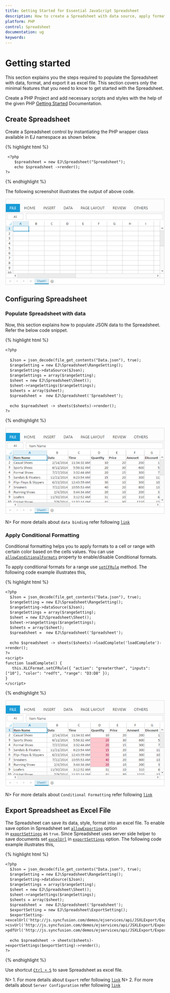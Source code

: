 ```yaml
---
title: Getting Started for Essential JavaScript Spreadsheet
description: How to create a Spreadsheet with data source, apply format and export it as excel file.
platform: PHP
control: Spreadsheet
documentation: ug
keywords: 
---
```

# Getting started

This section explains you the steps required to populate the Spreadsheet with data, format, and export it as excel file. This section covers only the minimal features that you need to know to get started with the Spreadsheet.

Create a PHP Project and add necessary scripts and styles with the help of the given PHP [Getting Started](https://help.syncfusion.com/php/getting-started) Documentation.

## Create Spreadsheet

Create a Spreadsheet control by instantiating the PHP wrapper class available in EJ namespace as shown below.

{% highlight html %}

     <?php
        $spreadsheet = new EJ\Spreadsheet("Spreadsheet");
        echo $spreadsheet ->render();
    ?>

{% endhighlight %}

The following screenshot illustrates the output of above code.

![Getting-Started_images/md_img1.png](getting-started_images/md_img1.png) 

## Configuring Spreadsheet

### Populate Spreadsheet with data

Now, this section explains how to populate JSON data to the Spreadsheet. Refer the below code snippet.

{% highlight html %}

    <?php

      $Json = json_decode(file_get_contents("Data.json"), true);
      $rangeSetting = new EJ\Spreadsheet\RangeSetting();
      $rangeSetting->dataSource($Json);
      $rangeSettings = array($rangeSetting);
      $sheet = new EJ\Spreadsheet\Sheet();
      $sheet->rangeSettings($rangeSettings);
      $sheets = array($sheet);
      $spreadsheet =  new EJ\Spreadsheet('Spreadsheet');
	
      echo $spreadsheet -> sheets($sheets)->render();
    ?>
    
{% endhighlight %}

![Getting-Started_images/md_img2.png](Getting-Started_images/md_img2.png)

N> For more details about `data binding` refer following [`link`](http://help.syncfusion.com/js/spreadsheet/data-binding# "link")

### Apply Conditional Formatting

Conditional formatting helps you to apply formats to a cell or range with certain color based on the cells values. You can use [`allowConditionalFormats`](http://help.syncfusion.com/js/api/ejspreadsheet#members:allowconditionalformats "allowConditionalFormats") property to enable/disable Conditional formats.

To apply conditional formats for a range use [`setCFRule`](http://help.syncfusion.com/js/api/ejspreadsheet#methods:xlcformat-setcfrule "setCFRule") method. The following code example illustrates this,


{% highlight html %}

    <?php
      $Json = json_decode(file_get_contents("Data.json"), true);
      $rangeSetting = new EJ\Spreadsheet\RangeSetting();
      $rangeSetting->dataSource($Json);
      $rangeSettings = array($rangeSetting);
      $sheet = new EJ\Spreadsheet\Sheet();
      $sheet->rangeSettings($rangeSettings);
      $sheets = array($sheet);
      $spreadsheet =  new EJ\Spreadsheet('Spreadsheet');
	                                        
      echo $spreadsheet -> sheets($sheets)->loadComplete('loadComplete')->render();
    ?>
    <script>
    function loadComplete() {                
       this.XLCFormat.setCFRule({ "action": "greaterthan", "inputs": ["10"], "color": "redft", "range": "D3:D8" });
    }
    </script>

{% endhighlight %}

![Getting-Started_images/md_img3.png](Getting-Started_images/md_img3.png)

N> For more details about `Conditional Formatting` refer following [`link`](http://help.syncfusion.com/js/spreadsheet/data-presentation#conditional-formatting "link")

## Export Spreadsheet as Excel File

The Spreadsheet can save its data, style, format into an excel file. To enable save option in Spreadsheet set [`allowExporting`](http://help.syncfusion.com/js/api/ejspreadsheet#members:exportsettings-allowexporting "allowExporting") option in [`exportSettings`](http://help.syncfusion.com/js/api/ejspreadsheet#members:exportsettings "exportSettings") as `true`. Since Spreadsheet uses server side helper to save documents set [`excelUrl`](http://help.syncfusion.com/js/api/ejspreadsheet#members:exportsettings-excelurl "excelUrl") in [`exportSettings`](http://help.syncfusion.com/js/api/ejspreadsheet#members:exportsettings "exportSettings") option. The following code example illustrates this,


{% highlight html %}

    <?php
      $Json = json_decode(file_get_contents("Data.json"), true);
      $rangeSetting = new EJ\Spreadsheet\RangeSetting();
      $rangeSetting->dataSource($Json);
      $rangeSettings = array($rangeSetting);
      $sheet = new EJ\Spreadsheet\Sheet();
      $sheet->rangeSettings($rangeSettings);
      $sheets = array($sheet);
      $spreadsheet =  new EJ\Spreadsheet('Spreadsheet');                  
      $exportSetting = new EJ\Spreadsheet\ExportSetting();
	  $exportSetting->excelUrl('http://js.syncfusion.com/demos/ejservices/api/JSXLExport/ExportToExcel')->csvUrl('http://js.syncfusion.com/demos/ejservices/api/JSXLExport/ExportToCsv')->pdfUrl('http://js.syncfusion.com/demos/ejservices/api/JSXLExport/ExportToPdf');

      echo $spreadsheet -> sheets($sheets)->exportSettings($exportSetting)->render();
    ?>

{% endhighlight %}

Use shortcut [`Ctrl + S`](http://help.syncfusion.com/js/spreadsheet/keyboard-shortcuts# "Ctrl + S") to save Spreadsheet as excel file.


N> 1. For more details about `Export` refer following [`link`](http://help.syncfusion.com/js/spreadsheet/open-and-save#save "link")
N> 2. For more details about `Server Configuration` refer following [`link`](http://help.syncfusion.com/js/spreadsheet/open-and-save#server-configuration "link")
